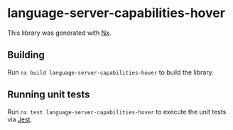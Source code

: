 # language-server-capabilities-hover

This library was generated with [Nx](https://nx.dev).

## Building

Run `nx build language-server-capabilities-hover` to build the library.

## Running unit tests

Run `nx test language-server-capabilities-hover` to execute the unit tests via [Jest](https://jestjs.io).
